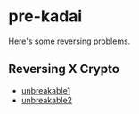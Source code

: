 pre-kadai
====

Here's some reversing problems.

Reversing X Crypto
----
* [unbreakable1](unbreakable1)
* [unbreakable2](unbreakable2)